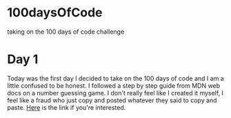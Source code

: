 # 100daysOfCode
taking on the 100 days of code challenge

<h1>Day 1</h1>
<p>Today was the first day I decided to take on the 100 days of code and I am a little confused to be honest. I followed a step by step guide from MDN web docs on a number guessing game. I don't really feel like I created it myself, I feel like a fraud who just copy and posted whatever they said to copy and paste. <a href="https://developer.mozilla.org/en-US/docs/Learn/JavaScript/First_steps/A_first_splash">Here</a> is the link if you're interested. </p>

